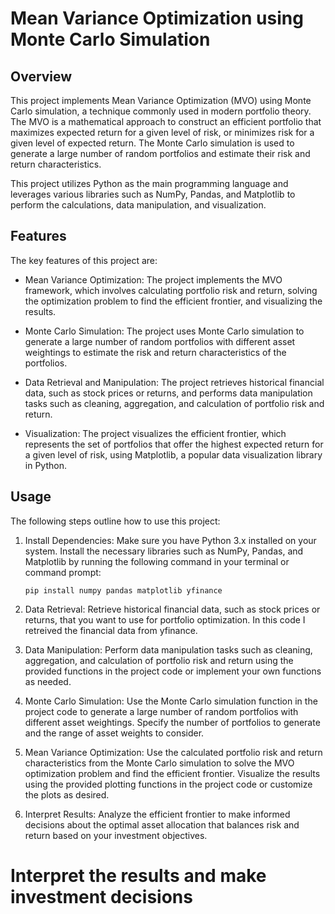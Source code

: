 # Mean Variance Optimization using Monte Carlo Simulation

## Overview

This project implements Mean Variance Optimization (MVO) using Monte Carlo simulation, a technique commonly used in modern portfolio theory. The MVO is a mathematical approach to construct an efficient portfolio that maximizes expected return for a given level of risk, or minimizes risk for a given level of expected return. The Monte Carlo simulation is used to generate a large number of random portfolios and estimate their risk and return characteristics.

This project utilizes Python as the main programming language and leverages various libraries such as NumPy, Pandas, and Matplotlib to perform the calculations, data manipulation, and visualization.

## Features

The key features of this project are:

- Mean Variance Optimization: The project implements the MVO framework, which involves calculating portfolio risk and return, solving the optimization problem to find the efficient frontier, and visualizing the results.

- Monte Carlo Simulation: The project uses Monte Carlo simulation to generate a large number of random portfolios with different asset weightings to estimate the risk and return characteristics of the portfolios.

- Data Retrieval and Manipulation: The project retrieves historical financial data, such as stock prices or returns, and performs data manipulation tasks such as cleaning, aggregation, and calculation of portfolio risk and return.

- Visualization: The project visualizes the efficient frontier, which represents the set of portfolios that offer the highest expected return for a given level of risk, using Matplotlib, a popular data visualization library in Python.

## Usage

The following steps outline how to use this project:

1. Install Dependencies: Make sure you have Python 3.x installed on your system. Install the necessary libraries such as NumPy, Pandas, and Matplotlib by running the following command in your terminal or command prompt:

   ```
   pip install numpy pandas matplotlib yfinance
   ```

2. Data Retrieval: Retrieve historical financial data, such as stock prices or returns, that you want to use for portfolio optimization. In this code I retreived the financial data from yfinance.

3. Data Manipulation: Perform data manipulation tasks such as cleaning, aggregation, and calculation of portfolio risk and return using the provided functions in the project code or implement your own functions as needed.

4. Monte Carlo Simulation: Use the Monte Carlo simulation function in the project code to generate a large number of random portfolios with different asset weightings. Specify the number of portfolios to generate and the range of asset weights to consider.

5. Mean Variance Optimization: Use the calculated portfolio risk and return characteristics from the Monte Carlo simulation to solve the MVO optimization problem and find the efficient frontier. Visualize the results using the provided plotting functions in the project code or customize the plots as desired.

6. Interpret Results: Analyze the efficient frontier to make informed decisions about the optimal asset allocation that balances risk and return based on your investment objectives.

# Interpret the results and make investment decisions
```
